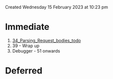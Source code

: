 Created Wednesday 15 February 2023 at 10:23 pm

# Immediate
1. [34_Parsing_Request_bodies_todo](2_Understanding_the_basics/34_Parsing_Request_bodies_todo.md)
2. 39 - Wrap up
3. Debugger - 51 onwards


# Deferred